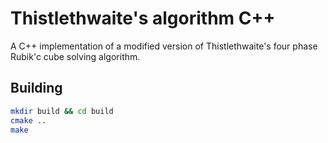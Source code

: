 # Thistlethwaite's algorithm C++
A C++ implementation of a modified version of Thistlethwaite's four phase
Rubik'c cube solving algorithm.

## Building
```bash
mkdir build && cd build
cmake ..
make
```